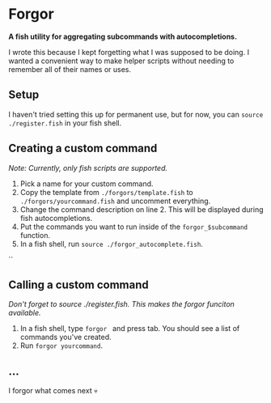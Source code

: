 # Forgor
**A fish utility for aggregating subcommands with autocompletions.**

I wrote this because I kept forgetting what I was supposed to be doing. I wanted a convenient way to make helper scripts without needing to remember all of their names or uses.

## Setup
I haven't tried setting this up for permanent use, but for now, you can `source ./register.fish` in your fish shell.

## Creating a custom command
*Note: Currently, only fish scripts are supported.*

1. Pick a name for your custom command.
1. Copy the template from `./forgors/template.fish` to `./forgors/yourcommand.fish` and uncomment everything.
1. Change the command description on line&nbsp;2. This will be displayed during fish autocompletions.
1. Put the commands you want to run inside of the `forgor_$subcommand` function.
1. In a fish shell, run `source ./forgor_autocomplete.fish`.

``

## Calling a custom command
*Don't forget to source ./register.fish. This makes the forgor funciton available.*
1. In a fish shell, type `forgor ` and press tab. You should see a list of commands you've created.
1. Run `forgor yourcommand`.

## ...
I forgor what comes next 💀